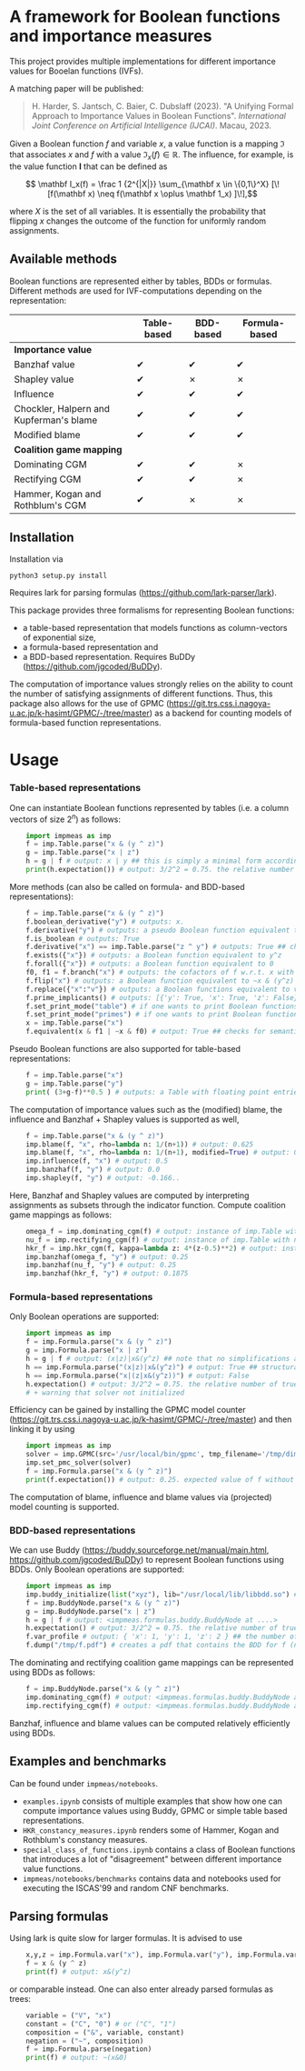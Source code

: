 # A framework for Boolean functions and importance measures

This project provides multiple implementations for different importance values for Booelan functions (IVFs).

A matching paper will be published:

> H. Harder, S. Jantsch, C. Baier, C. Dubslaff (2023). "A Unifying Formal Approach to Importance Values in Boolean Functions". *International Joint Conference on Artificial Intelligence (IJCAI)*. Macau, 2023.

Given a Boolean function $f$ and variable $x$, a value function 
is a mapping $\mathfrak I$ that associates 
$x$ and $f$ with a value $\mathfrak I_x(f) \in \mathbb R$. The influence, for example, is the value function
$\mathbf I$ that can be defined as
```math
	\mathbf I_x(f) = \frac 1 {2^{|X|}} \sum_{\mathbf x \in \{0,1\}^X} [\![f(\mathbf x) \neq f(\mathbf x \oplus \mathbf 1_x) ]\!],
```
where $X$ is the set of all variables. 
It is essentially the probability that flipping $x$ changes the outcome of 
the function for uniformly random assignments.


## Available methods

Boolean functions are represented either by tables, BDDs or formulas. 
Different methods are used for IVF-computations depending on the representation:

| | Table-based | BDD-based | Formula-based |
|--|--|--|--|
| **Importance value** | | | |
| Banzhaf value | &#10004; | &#10004; | &#10004;
| Shapley value | &#10004; | &#10007; | &#10007; 
| Influence | &#10004; | &#10004; | &#10004;
| Chockler, Halpern and Kupferman's blame | &#10004; | &#10004; | &#10004;
| Modified blame | &#10004; | &#10004; | &#10004;
| **Coalition game mapping** | | | |
| Dominating CGM | &#10004; | &#10004; | &#10007;
| Rectifying CGM | &#10004; | &#10004; | &#10007;
| Hammer, Kogan and Rothblum's CGM | &#10004;  | &#10007; | &#10007;

## Installation

Installation via

	python3 setup.py install

Requires lark for parsing formulas (https://github.com/lark-parser/lark).

This package provides three formalisms for representing Boolean functions:
- a table-based representation that models functions as column-vectors of exponential size,
- a formula-based representation and
- a BDD-based representation. Requires BuDDy (https://github.com/jgcoded/BuDDy).

The computation of importance values strongly relies on the ability to count the number of satisfying assignments of different functions.
Thus, this package also allows for the use of GPMC (https://git.trs.css.i.nagoya-u.ac.jp/k-hasimt/GPMC/-/tree/master)
as a backend for counting models of formula-based function representations.

# Usage

### Table-based representations

One can instantiate Boolean functions represented by tables (i.e. a column vectors of size $2^n$) as follows:

```python
	import impmeas as imp 
	f = imp.Table.parse("x & (y ^ z)")
	g = imp.Table.parse("x | z")
	h = g | f # output: x | y ## this is simply a minimal form according to Quine-McCluskey
	print(h.expectation()) # output: 3/2^2 = 0.75. the relative number of true points.
```

More methods (can also be called on formula- and BDD-based representations):

```python
	f = imp.Table.parse("x & (y ^ z)")
	f.boolean_derivative("y") # outputs: x. 
	f.derivative("y") # outputs: a pseudo Boolean function equivalent to x*(1-2*z)
	f.is_boolean # outputs: True	
	f.derivative("x") == imp.Table.parse("z ^ y") # outputs: True ## checks for semantic equality (ditto for BDDs)
	f.exists({"x"}) # outputs: a Boolean function equivalent to y^z
	f.forall({"x"}) # outputs: a Boolean function equivalent to 0
	f0, f1 = f.branch("x") # outputs: the cofactors of f w.r.t. x with f0 = 0 and f1 = y^z
	f.flip("x") # outputs: a Boolean function equivalent to ~x & (y^z) ## only implemented for Table and Formula
	f.replace({"x":"v"}) # outputs: a Boolean functions equivalent to v & (y^z)
	f.prime_implicants() # outputs: [{'y': True, 'x': True, 'z': False}, {'y': False, 'x': True, 'z': True}] ## a list of f's prime implicants
	f.set_print_mode("table") # if one wants to print Boolean functions as tables
	f.set_print_mode("primes") # if one wants to print Boolean functions as a disjunction of their prime implicants 
	x = imp.Table.parse("x")
	f.equivalent(x & f1 | ~x & f0) # output: True ## checks for semantic equivalence 
```

Pseudo Boolean functions are also supported for table-based representations:

```python
	f = imp.Table.parse("x")
	g = imp.Table.parse("y")
	print( (3+g-f)**0.5 ) # outputs: a Table with floating point entries
```

The computation of importance values such as the (modified) blame, the influence and Banzhaf + Shapley values is supported as well,

```python
	f = imp.Table.parse("x & (y ^ z)")
	imp.blame(f, "x", rho=lambda n: 1/(n+1)) # output: 0.625
	imp.blame(f, "x", rho=lambda n: 1/(n+1), modified=True) # output: 0.75
	imp.influence(f, "x") # output: 0.5
	imp.banzhaf(f, "y") # output: 0.0
	imp.shapley(f, "y") # output: -0.166..
```

Here, Banzhaf and Shapley values are computed by interpreting assignments as subsets through the indicator function. Compute coalition game mappings as follows:

```python
	omega_f = imp.dominating_cgm(f) # output: instance of imp.Table with omega_f = xyz
	nu_f = imp.rectifying_cgm(f) # output: instance of imp.Table with nu_f = zx | xy
	hkr_f = imp.hkr_cgm(f, kappa=lambda z: 4*(z-0.5)**2) # output: instance of imp.Table with floating point entries
	imp.banzhaf(omega_f, "y") # output: 0.25
	imp.banzhaf(nu_f, "y") # output: 0.25
	imp.banzhaf(hkr_f, "y") # output: 0.1875
```

### Formula-based representations

Only Boolean operations are supported:

```python
	import impmeas as imp 
	f = imp.Formula.parse("x & (y ^ z)")
	g = imp.Formula.parse("x | z")
	h = g | f # output: (x|z)|x&(y^z) ## note that no simplifications are made
	h == imp.Formula.parse("(x|z)|x&(y^z)") # output: True ## structural equality
	h == imp.Formula.parse("x|(z|x&(y^z))") # output: False
	h.expectation() # output: 3/2^2 = 0.75. the relative number of true points. (this is always exponential in the number of variables.)
	# + warning that solver not initialized
```

Efficiency can be gained by installing the GPMC model counter (https://git.trs.css.i.nagoya-u.ac.jp/k-hasimt/GPMC/-/tree/master) and then linking it by using 

```python
	import impmeas as imp
	solver = imp.GPMC(src='/usr/local/bin/gpmc', tmp_filename='/tmp/dimacs.cnf', bj=True, cs=3500) # here, /usr/local/bin/gpmc is the directory of the GPMC binary
	imp.set_pmc_solver(solver)
	f = imp.Formula.parse("x & (y ^ z)")
	print(f.expectation()) # output: 0.25. expected value of f without warning
```

The computation of blame, influence and blame values via (projected) model counting is supported.

### BDD-based representations 

We can use Buddy (https://buddy.sourceforge.net/manual/main.html, https://github.com/jgcoded/BuDDy) to represent Boolean functions using BDDs. Only Boolean operations are supported:

```python
	import impmeas as imp 
	imp.buddy_initialize(list("xyz"), lib="/usr/local/lib/libbdd.so") # specify the used variables and their order and the library beforehand
	f = imp.BuddyNode.parse("x & (y ^ z)")
	g = imp.BuddyNode.parse("x | z")
	h = g | f # output: <impmeas.formulas.buddy.BuddyNode at ....> 
	h.expectation() # output: 3/2^2 = 0.75. the relative number of true points.
	f.var_profile # output: { 'x': 1, 'y': 1, 'z': 2 } ## the number of nodes per variable
	f.dump("/tmp/f.pdf") # creates a pdf that contains the BDD for f (nodes are labeled with the corresponding variable index)
```

The dominating and rectifying coalition game mappings can be represented using BDDs as follows:

```python
	f = imp.BuddyNode.parse("x & (y ^ z)")
	imp.dominating_cgm(f) # output: <impmeas.formulas.buddy.BuddyNode at ....>  representing the function x&y&z
	imp.rectifying_cgm(f) # output: <impmeas.formulas.buddy.BuddyNode at ....>  representing the function x&(y|z)
```

Banzhaf, influence and blame values can be computed relatively efficiently using BDDs.

## Examples and benchmarks

Can be found under `impmeas/notebooks`.

* `examples.ipynb` consists of multiple examples that show how one can compute importance values using Buddy, GPMC or simple table based representations.
* `HKR_constancy_measures.ipynb` renders some of Hammer, Kogan and Rothblum's constancy measures.
* `special_class_of_functions.ipynb` contains a class of Boolean functions that introduces a lot of "disagreement" between different importance value functions.
* `impmeas/notebooks/benchmarks` contains data and notebooks used for executing the ISCAS'99 and random CNF benchmarks.

## Parsing formulas 

Using lark is quite slow for larger formulas. It is advised to use

```python
	x,y,z = imp.Formula.var("x"), imp.Formula.var("y"), imp.Formula.var("z")
	f = x & (y ^ z)
	print(f) # output: x&(y^z)
```

or comparable instead. One can also enter already parsed formulas as trees:

```python
	variable = ("V", "x")
	constant = ("C", "0") # or ("C", "1")
	composition = ("&", variable, constant)
	negation = ("~", composition)
	f = imp.Formula.parse(negation)
	print(f) # output: ~(x&0)
```
